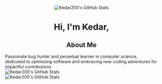 <div align="center">
    <img src="https://i0.wp.com/www.printmag.com/wp-content/uploads/2021/02/4cbe8d_f1ed2800a49649848102c68fc5a66e53mv2.gif?resize=476%2C280&ssl=1" alt="Kedar200's GitHub Stats">

 <h1>Hi, I'm Kedar,</h1> 

</div>

<h2 align="center">About Me</h2>
Passionate bug hunter and perpetual learner in computer science, dedicated to optimizing software and embracing new coding adventures for impactful contributions

<div>
    <img src="https://github-readme-stats.vercel.app/api?username=kedar200&show_icons=true&theme=radical" alt="Kedar200's GitHub Stats">
</div>

<div>
    <img src="https://github-readme-stats.vercel.app/api/top-langs/?username=kedar200&layout=compact&theme=radical" alt="Kedar200's GitHub Stats">
</div>


